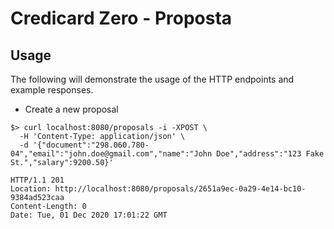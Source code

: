 # Credicard Zero - Proposta

## Usage
The following will demonstrate the usage of the HTTP endpoints and example responses.

- Create a new proposal
```
$> curl localhost:8080/proposals -i -XPOST \
  -H 'Content-Type: application/json' \
  -d '{"document":"298.060.780-04","email":"john.doe@gmail.com","name":"John Doe","address":"123 Fake St.","salary":9200.50}'

HTTP/1.1 201
Location: http://localhost:8080/proposals/2651a9ec-0a29-4e14-bc10-9384ad523caa
Content-Length: 0
Date: Tue, 01 Dec 2020 17:01:22 GMT

``` 
